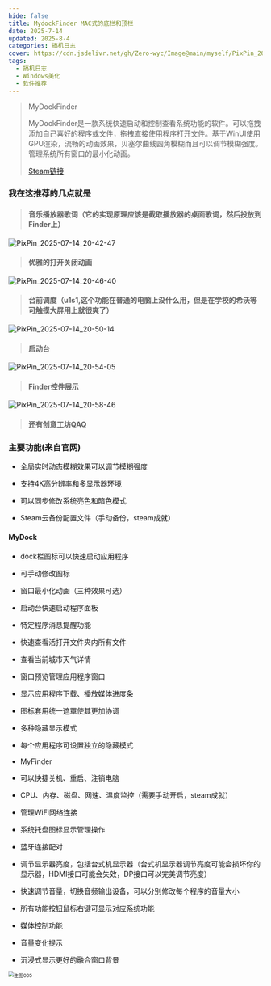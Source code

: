 ```yaml
---
hide: false
title: MydockFinder MAC式的底栏和顶栏
date: 2025-7-14
updated: 2025-8-4
categories: 搞机日志
cover: https://cdn.jsdelivr.net/gh/Zero-wyc/Image@main/myself/PixPin_2025-07-14_20-46-40.gif
tags:
  - 搞机日志
  - Windows美化
  - 软件推荐
---
```


> MyDockFinder
>
> MyDockFinder是一款系统快速启动和控制查看系统功能的软件。可以拖拽添加自己喜好的程序或文件，拖拽直接使用程序打开文件。<!-- more -->基于WinUI使用GPU渲染，流畅的动画效果，贝塞尔曲线圆角模糊而且可以调节模糊强度。管理系统所有窗口的最小化动画。
>
> [Steam链接](https://store.steampowered.com/app/1787090/MyDockFinder/)

### 我在这推荐的几点就是

> #### 音乐播放器歌词（它的实现原理应该是截取播放器的桌面歌词，然后投放到Finder上）

![PixPin_2025-07-14_20-42-47](https://cdn.jsdelivr.net/gh/Zero-wyc/Image@main/myself/PixPin_2025-07-14_20-42-47.gif)

> #### 优雅的打开关闭动画

![PixPin_2025-07-14_20-46-40](https://cdn.jsdelivr.net/gh/Zero-wyc/Image@main/myself/PixPin_2025-07-14_20-46-40.gif)

> #### 台前调度（u1s1,这个功能在普通的电脑上没什么用，但是在学校的希沃等可触摸大屏用上就很爽了）

![PixPin_2025-07-14_20-50-14](https://cdn.jsdelivr.net/gh/Zero-wyc/Image@main/myself/PixPin_2025-07-14_20-50-14.gif)

> #### 启动台

![PixPin_2025-07-14_20-54-05](https://cdn.jsdelivr.net/gh/Zero-wyc/Image@main/myself/PixPin_2025-07-14_20-54-05.gif)

> #### Finder控件展示

![PixPin_2025-07-14_20-58-46](https://cdn.jsdelivr.net/gh/Zero-wyc/Image@main/myself/PixPin_2025-07-14_20-58-46.gif)

> #### 还有创意工坊QAQ

### 主要功能(来自官网)

- 全局实时动态模糊效果可以调节模糊强度

- 支持4K高分辨率和多显示器环境

- 可以同步修改系统亮色和暗色模式

- Steam云备份配置文件（手动备份，steam成就）

#### MyDock

- dock栏图标可以快速启动应用程序

- 可手动修改图标

- 窗口最小化动画（三种效果可选）
- 启动台快速启动程序面板
- 特定程序消息提醒功能
- 快速查看活打开文件夹内所有文件
- 查看当前城市天气详情
- 窗口预览管理应用程序窗口
- 显示应用程序下载、播放媒体进度条
- 图标套用统一遮罩使其更加协调
- 多种隐藏显示模式
- 每个应用程序可设置独立的隐藏模式
- MyFinder
- 可以快捷关机、重启、注销电脑
- CPU、内存、磁盘、网速、温度监控（需要手动开启，steam成就）
- 管理WiFi网络连接
- 系统托盘图标显示管理操作
- 蓝牙连接配对
- 调节显示器亮度，包括台式机显示器（台式机显示器调节亮度可能会损坏你的显示器，HDMI接口可能会失效，DP接口可以完美调节亮度）
- 快速调节音量，切换音频输出设备，可以分别修改每个程序的音量大小
- 所有功能按钮鼠标右键可显示对应系统功能
- 媒体控制功能
- 音量变化提示
- 沉浸式显示更好的融合窗口背景

<img src="https://cdn.jsdelivr.net/gh/Zero-wyc/Image@main/myself/%25E4%25B8%25BB%25E5%259B%25BE005.png" alt="主图005" style="zoom: 67%;" />
